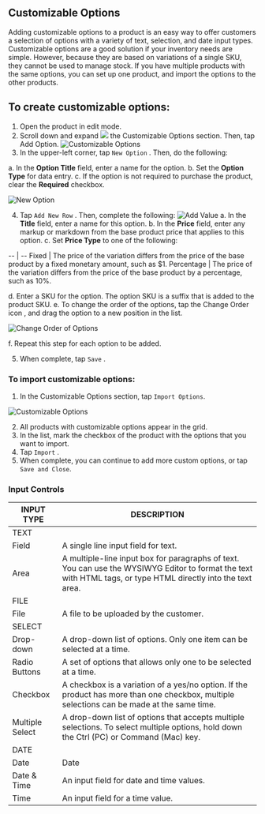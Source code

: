 Customizable Options
--

Adding customizable options to a product is an easy way to offer customers a selection of options with a variety of text, selection, and date input types. Customizable options are a good solution if your inventory needs are simple. However, because they are based on variations of a single SKU, they cannot be used to manage stock. If you have multiple products with the same options, you can set up one product, and import the options to the other products.

## To create customizable options:

1.	Open the product in edit mode.
2.	Scroll down and expand ![](https://docs.magento.com/m2/ce/user_guide/Resources/Images/btn-expand.png) the Customizable Options section. Then, tap Add Option.
![Customizable Options](https://docs.magento.com/m2/ce/user_guide/Resources/Images/product-customizable-options_thumb_0_0.png)
3.	In the upper-left corner, tap  `New Option` . Then, do the following:

  a.	In the **Option Title** field, enter a name for the option.
  b.	Set the **Option Type** for data entry.
  c.	If the option is not required to purchase the product, clear the **Required** checkbox.
  
  ![New Option](https://docs.magento.com/m2/ce/user_guide/Resources/Images/product-customizable-options-new-option_thumb_0_0.png)

4.	Tap `Add New Row` . Then, complete the following:
![Add Value](https://docs.magento.com/m2/ce/user_guide/Resources/Images/product-customizable-options-add-values_thumb_0_0.png)
a.	In the **Title** field, enter a name for this option.
b.	In the **Price** field, enter any markup or markdown from the base product price that applies to this option.
c.	Set **Price Type** to one of the following:

-- | --
Fixed | The price of the variation differs from the price of the base product by a fixed monetary amount, such as $1.
Percentage | The price of the variation differs from the price of the base product by a percentage, such as 10%.

  d.	Enter a SKU for the option. The option SKU is a suffix that is added to the product SKU.
  e.	To change the order of the options, tap the Change Order icon , and drag the option to a new position in the list.

  ![Change Order of Options](https://docs.magento.com/m2/ce/user_guide/Resources/Images/product-customizable-options-move_thumb_0_0.png)
  
  f.	Repeat this step for each option to be added.

5.	When complete, tap  `Save` .

### To import customizable options:

1.	In the Customizable Options section, tap `Import Options`.

![Customizable Options](https://docs.magento.com/m2/ce/user_guide/Resources/Images/product-customizable-options_thumb_0_0.png)

2.	All products with customizable options appear in the grid.
3.	In the list, mark the checkbox of the product with the options that you want to import.
4.	Tap  `Import` .
5.	When complete, you can continue to add more custom options, or tap `Save and Close`.


### Input Controls

INPUT TYPE | DESCRIPTION
 -- | --
TEXT | | 
 | Field | A single line input field for text.
 | Area | A multiple-line input box for paragraphs of text. You can use the WYSIWYG Editor to format the text with HTML tags, or type HTML directly into the text area.
FILE | |
 | File | A file to be uploaded by the customer.
SELECT | |
 | Drop-down | A drop-down list of options. Only one item can be selected at a time.
 | Radio Buttons | A set of options that allows only one to be selected at a time.
 | Checkbox | A checkbox is a variation of a yes/no option. If the product has more than one checkbox, multiple selections can be made at the same time.
 | Multiple Select | A drop-down list of options that accepts multiple selections. To select multiple options, hold down the Ctrl (PC) or Command (Mac) key.
DATE | | 
Date | Date | An input field for a date value. The date can be typed directly into the field, selected from a listm or calendar. The method of input used and format of the date is determined by the Date & Time Custom Options configuration.
 | Date & Time | An input field for date and time values.
 | Time | An input field for a time value.